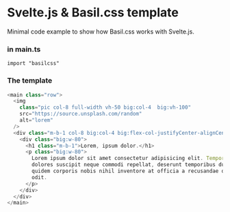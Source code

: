 # Svelte.js & Basil.css template

Minimal code example to show how Basil.css works with Svelte.js.

### in main.ts

```
import "basilcss"
```

### The template

```js
<main class="row">
  <img
    class="pic col-8 full-width vh-50 big:col-4  big:vh-100"
    src="https://source.unsplash.com/random"
    alt="lorem"
  />
  <div class="m-b-1 col-8 big:col-4 big:flex-col-justifyCenter-alignCenter">
    <div class="big:w-80">
      <h1 class="m-b-1">Lorem, ipsum dolor.</h1>
      <p class="big:w-80">
        Lorem ipsum dolor sit amet consectetur adipisicing elit. Tempora quam
        dolores suscipit neque commodi repellat, deserunt temporibus ducimus
        quidem corporis nobis nihil inventore at officia a recusandae quasi ex
        odit.
      </p>
    </div>
  </div>
</main>
```
